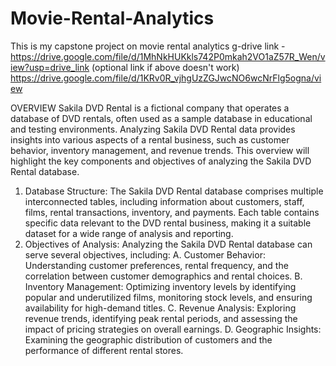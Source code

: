 # Movie-Rental-Analytics
This is my capstone project on movie rental analytics 
g-drive link - https://drive.google.com/file/d/1MhNkHUKkls742P0mkah2VO1aZ57R_Wen/view?usp=drive_link
(optional link if above doesn't work)  https://drive.google.com/file/d/1KRv0R_vjhgUzZGJwcNO6wcNrFlg5ogna/view 

OVERVIEW
Sakila DVD Rental is a fictional company that operates a database of DVD rentals,
often used as a sample database in educational and testing environments. 
Analyzing Sakila DVD Rental data provides insights into various aspects of a rental business, 
such as customer behavior, inventory management, and revenue trends. 
This overview will highlight the key components and objectives of analyzing the Sakila DVD Rental database. 

1. Database Structure:
The Sakila DVD Rental database comprises multiple interconnected tables, including information about customers, staff, films, rental transactions, inventory, and payments. Each table contains specific data relevant to the DVD rental business, making it a suitable dataset for a wide range of analysis and reporting.
2. Objectives of Analysis:
Analyzing the Sakila DVD Rental database can serve several objectives, including:
A. Customer Behavior: Understanding customer preferences, rental frequency, and the correlation between customer demographics and rental choices.
B. Inventory Management: Optimizing inventory levels by identifying popular and underutilized films, monitoring stock levels, and ensuring availability for high-demand titles.
C. Revenue Analysis: Exploring revenue trends, identifying peak rental periods, and assessing the impact of pricing strategies on overall earnings.
D. Geographic Insights: Examining the geographic distribution of customers and the performance of different rental stores.
